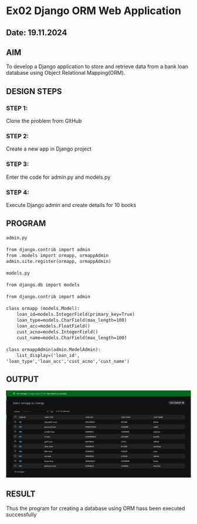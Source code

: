 # Ex02 Django ORM Web Application
## Date: 19.11.2024

## AIM
To develop a Django application to store and retrieve data from a bank loan database using Object Relational Mapping(ORM).



## DESIGN STEPS

### STEP 1:
Clone the problem from GitHub

### STEP 2:
Create a new app in Django project

### STEP 3:
Enter the code for admin.py and models.py

### STEP 4:
Execute Django admin and create details for 10 books

## PROGRAM
```
admin.py

from django.contrib import admin
from .models import ormapp, ormappAdmin
admin.site.register(ormapp, ormappAdmin)

models.py

from django.db import models

from django.contrib import admin

class ormapp (models.Model):
    loan_id=models.IntegerField(primary_key=True)
    loan_type=models.CharField(max_length=100)
    loan_acc=models.FloatField()
    cust_acno=models.IntegerField()
    cust_name=models.CharField(max_length=100)
 
class ormappAdmin(admin.ModelAdmin):
    list_display=('loan_id', 'loan_type','loan_acc','cust_acno','cust_name')
```


## OUTPUT
![alt text](<Screenshot 2024-11-19 192417.png>)



## RESULT
Thus the program for creating a database using ORM hass been executed successfully
